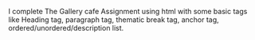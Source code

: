 I complete The Gallery cafe Assignment using html with some basic tags like Heading tag, paragraph tag, thematic break tag, anchor tag, ordered/unordered/description list.
